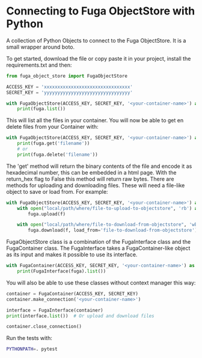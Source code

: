 # Connecting to Fuga ObjectStore with Python

A collection of Python Objects to connect to the Fuga ObjectStore. It is a small wrapper around boto. 

To get started, download the file or copy paste it in your project, install the requirements.txt and then:

```python
from fuga_object_store import FugaObjectStore

ACCESS_KEY = 'xxxxxxxxxxxxxxxxxxxxxxxxxxxxxxxx'
SECRET_KEY = 'yyyyyyyyyyyyyyyyyyyyyyyyyyyyyyyy'

with FugaObjectStore(ACCESS_KEY, SECRET_KEY, '<your-container-name>') as fuga:
    print(fuga.list())

```

This will list all the files in your container. You will now be able to get en delete files from your Container with:

```python
with FugaObjectStore(ACCESS_KEY, SECRET_KEY, '<your-container-name>') as fuga:
    print(fuga.get('filename'))
    # or
    print(fuga.delete('filename'))
```

The 'get' method will return the binary contents of the file and encode it as hexadecimal number, this can be embedded in a html page. With the return_hex flag to False this method will return raw bytes.
There are methods for uploading and downloading files. These will need a file-like object to save or load from. For example:

```python
with FugaObjectStore(ACCESS_KEY, SECRET_KEY, '<your-container-name>') as fuga:
    with open("local/path/where/file-to-upload-to-objectstore", 'rb') as f:
        fuga.upload(f)

    with open("local/path/where/file-to-download-from-objectstore", 'wb') as f:
        fuga.download(f, load_from='file-to-download-from-objectstore')
```

FugaObjectStore class is a combination of the FugaInterface class and the FugaContainer class. The FugaInterface takes a FugaContainer-like object as its input and makes it possible to use its interface.

```python
with FugaContainer(ACCESS_KEY, SECRET_KEY, '<your-container-name>') as fuga:
    print(FugaInterface(fuga).list())

```

You will also be able to use these classes without context manager this way:

```python
container = FugaContainer(ACCESS_KEY, SECRET_KEY)
container.make_connection('<your-container-name>')

interface = FugaInterface(container)
print(interface.list())  # Or upload and download files

container.close_connection()

```

Run the tests with:

```bash
PYTHONPATH=. pytest
```
